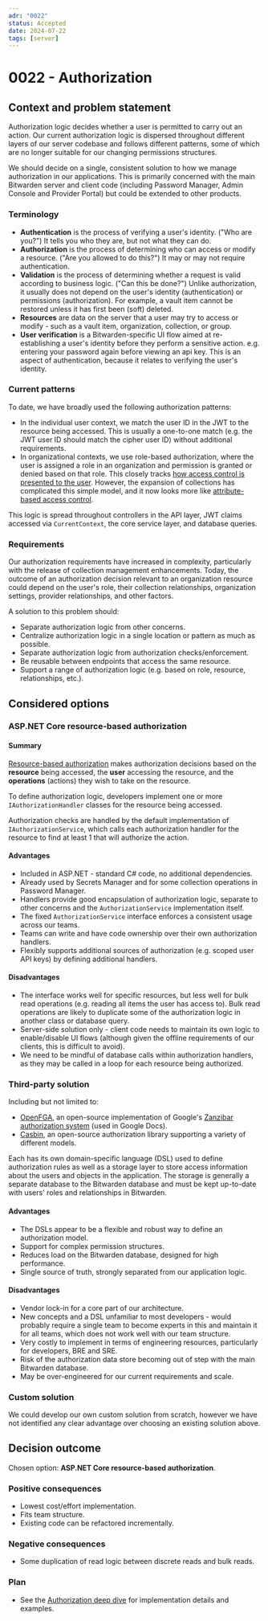 ```yaml
---
adr: "0022"
status: Accepted
date: 2024-07-22
tags: [server]
---
```


# 0022 - Authorization

<AdrTable frontMatter={frontMatter}></AdrTable>

## Context and problem statement

Authorization logic decides whether a user is permitted to carry out an action. Our current
authorization logic is dispersed throughout different layers of our server codebase and follows
different patterns, some of which are no longer suitable for our changing permissions structures.

We should decide on a single, consistent solution to how we manage authorization in our
applications. This is primarily concerned with the main Bitwarden server and client code (including
Password Manager, Admin Console and Provider Portal) but could be extended to other products.

### Terminology

- **Authentication** is the process of verifying a user's identity. ("Who are you?") It tells you
  who they are, but not what they can do.
- **Authorization** is the process of determining who can access or modify a resource. ("Are you
  allowed to do this?") It may or may not require authentication.
- **Validation** is the process of determining whether a request is valid according to business
  logic. ("Can this be done?") Unlike authorization, it usually does not depend on the user's
  identity (authentication) or permissions (authorization). For example, a vault item cannot be
  restored unless it has first been (soft) deleted.
- **Resources** are data on the server that a user may try to access or modify - such as a vault
  item, organization, collection, or group.
- **User verification** is a Bitwarden-specific UI flow aimed at re-establishing a user's identity
  before they perform a sensitive action. e.g. entering your password again before viewing an api
  key. This is an aspect of authentication, because it relates to verifying the user's identity.

### Current patterns

To date, we have broadly used the following authorization patterns:

- In the individual user context, we match the user ID in the JWT to the resource being accessed.
  This is usually a one-to-one match (e.g. the JWT user ID should match the cipher user ID) without
  additional requirements.
- In organizational contexts, we use role-based authorization, where the user is assigned a role in
  an organization and permission is granted or denied based on that role. This closely tracks
  [how access control is presented to the user](https://bitwarden.com/help/user-types-access-control/).
  However, the expansion of collections has complicated this simple model, and it now looks more
  like
  [attribute-based access control](https://en.wikipedia.org/wiki/Attribute-based_access_control).

This logic is spread throughout controllers in the API layer, JWT claims accessed via
`CurrentContext`, the core service layer, and database queries.

### Requirements

Our authorization requirements have increased in complexity, particularly with the release of
collection management enhancements. Today, the outcome of an authorization decision relevant to an
organization resource could depend on the user's role, their collection relationships, organization
settings, provider relationships, and other factors.

A solution to this problem should:

- Separate authorization logic from other concerns.
- Centralize authorization logic in a single location or pattern as much as possible.
- Separate authorization logic from authorization checks/enforcement.
- Be reusable between endpoints that access the same resource.
- Support a range of authorization logic (e.g. based on role, resource, relationships, etc.).

## Considered options

### ASP.NET Core resource-based authorization

#### Summary

[Resource-based authorization](https://learn.microsoft.com/en-us/aspnet/core/security/authorization/resourcebased?view=aspnetcore-8.0)
makes authorization decisions based on the **resource** being accessed, the **user** accessing the
resource, and the **operations** (actions) they wish to take on the resource.

To define authorization logic, developers implement one or more `IAuthorizationHandler` classes for
the resource being accessed.

Authorization checks are handled by the default implementation of `IAuthorizationService`, which
calls each authorization handler for the resource to find at least 1 that will authorize the action.

#### Advantages

- Included in ASP.NET - standard C# code, no additional dependencies.
- Already used by Secrets Manager and for some collection operations in Password Manager.
- Handlers provide good encapsulation of authorization logic, separate to other concerns and the
  `AuthorizationService` implementation itself.
- The fixed `AuthorizationService` interface enforces a consistent usage across our teams.
- Teams can write and have code ownership over their own authorization handlers.
- Flexibly supports additional sources of authorization (e.g. scoped user API keys) by defining
  additional handlers.

#### Disadvantages

- The interface works well for specific resources, but less well for bulk read operations (e.g.
  reading all items the user has access to). Bulk read operations are likely to duplicate some of
  the authorization logic in another class or database query.
- Server-side solution only - client code needs to maintain its own logic to enable/disable UI flows
  (although given the offline requirements of our clients, this is difficult to avoid).
- We need to be mindful of database calls within authorization handlers, as they may be called in a
  loop for each resource being authorized.

### Third-party solution

Including but not limited to:

- [OpenFGA](https://openfga.dev), an open-source implementation of Google's
  [Zanzibar authorization system](https://research.google/pubs/zanzibar-googles-consistent-global-authorization-system/)
  (used in Google Docs).
- [Casbin](https://casbin.org/), an open-source authorization library supporting a variety of
  different models.

Each has its own domain-specific language (DSL) used to define authorization rules as well as a
storage layer to store access information about the users and objects in the application. The
storage is generally a separate database to the Bitwarden database and must be kept up-to-date with
users' roles and relationships in Bitwarden.

#### Advantages

- The DSLs appear to be a flexible and robust way to define an authorization model.
- Support for complex permission structures.
- Reduces load on the Bitwarden database, designed for high performance.
- Single source of truth, strongly separated from our application logic.

#### Disadvantages

- Vendor lock-in for a core part of our architecture.
- New concepts and a DSL unfamiliar to most developers - would probably require a single team to
  become experts in this and maintain it for all teams, which does not work well with our team
  structure.
- Very costly to implement in terms of engineering resources, particularly for developers, BRE and
  SRE.
- Risk of the authorization data store becoming out of step with the main Bitwarden database.
- May be over-engineered for our current requirements and scale.

### Custom solution

We could develop our own custom solution from scratch, however we have not identified any clear
advantage over choosing an existing solution above.

## Decision outcome

Chosen option: **ASP.NET Core resource-based authorization**.

### Positive consequences

- Lowest cost/effort implementation.
- Fits team structure.
- Existing code can be refactored incrementally.

### Negative consequences

- Some duplication of read logic between discrete reads and bulk reads.

### Plan

- See the [Authorization deep dive](../deep-dives/authorization.md) for implementation details and
  examples.
